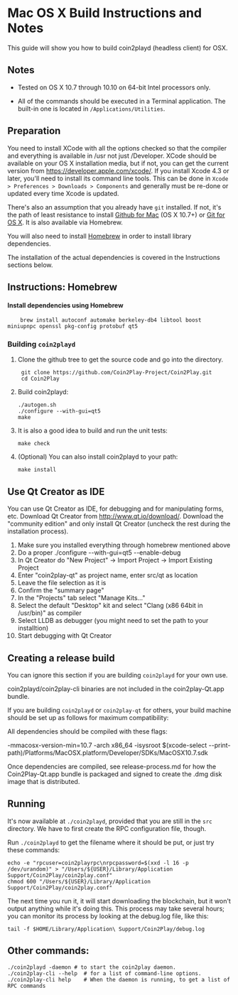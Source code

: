 Mac OS X Build Instructions and Notes
====================================
This guide will show you how to build coin2playd (headless client) for OSX.

Notes
-----

* Tested on OS X 10.7 through 10.10 on 64-bit Intel processors only.

* All of the commands should be executed in a Terminal application. The
built-in one is located in `/Applications/Utilities`.

Preparation
-----------

You need to install XCode with all the options checked so that the compiler
and everything is available in /usr not just /Developer. XCode should be
available on your OS X installation media, but if not, you can get the
current version from https://developer.apple.com/xcode/. If you install
Xcode 4.3 or later, you'll need to install its command line tools. This can
be done in `Xcode > Preferences > Downloads > Components` and generally must
be re-done or updated every time Xcode is updated.

There's also an assumption that you already have `git` installed. If
not, it's the path of least resistance to install [Github for Mac](https://mac.github.com/)
(OS X 10.7+) or
[Git for OS X](https://code.google.com/p/git-osx-installer/). It is also
available via Homebrew.

You will also need to install [Homebrew](http://brew.sh) in order to install library
dependencies.

The installation of the actual dependencies is covered in the Instructions
sections below.

Instructions: Homebrew
----------------------

#### Install dependencies using Homebrew

        brew install autoconf automake berkeley-db4 libtool boost miniupnpc openssl pkg-config protobuf qt5

### Building `coin2playd`

1. Clone the github tree to get the source code and go into the directory.

        git clone https://github.com/Coin2Play-Project/Coin2Play.git
        cd Coin2Play

2.  Build coin2playd:

        ./autogen.sh
        ./configure --with-gui=qt5
        make

3.  It is also a good idea to build and run the unit tests:

        make check

4.  (Optional) You can also install coin2playd to your path:

        make install

Use Qt Creator as IDE
------------------------
You can use Qt Creator as IDE, for debugging and for manipulating forms, etc.
Download Qt Creator from http://www.qt.io/download/. Download the "community edition" and only install Qt Creator (uncheck the rest during the installation process).

1. Make sure you installed everything through homebrew mentioned above
2. Do a proper ./configure --with-gui=qt5 --enable-debug
3. In Qt Creator do "New Project" -> Import Project -> Import Existing Project
4. Enter "coin2play-qt" as project name, enter src/qt as location
5. Leave the file selection as it is
6. Confirm the "summary page"
7. In the "Projects" tab select "Manage Kits..."
8. Select the default "Desktop" kit and select "Clang (x86 64bit in /usr/bin)" as compiler
9. Select LLDB as debugger (you might need to set the path to your installtion)
10. Start debugging with Qt Creator

Creating a release build
------------------------
You can ignore this section if you are building `coin2playd` for your own use.

coin2playd/coin2play-cli binaries are not included in the coin2play-Qt.app bundle.

If you are building `coin2playd` or `coin2play-qt` for others, your build machine should be set up
as follows for maximum compatibility:

All dependencies should be compiled with these flags:

 -mmacosx-version-min=10.7
 -arch x86_64
 -isysroot $(xcode-select --print-path)/Platforms/MacOSX.platform/Developer/SDKs/MacOSX10.7.sdk

Once dependencies are compiled, see release-process.md for how the Coin2Play-Qt.app
bundle is packaged and signed to create the .dmg disk image that is distributed.

Running
-------

It's now available at `./coin2playd`, provided that you are still in the `src`
directory. We have to first create the RPC configuration file, though.

Run `./coin2playd` to get the filename where it should be put, or just try these
commands:

    echo -e "rpcuser=coin2playrpc\nrpcpassword=$(xxd -l 16 -p /dev/urandom)" > "/Users/${USER}/Library/Application Support/Coin2Play/coin2play.conf"
    chmod 600 "/Users/${USER}/Library/Application Support/Coin2Play/coin2play.conf"

The next time you run it, it will start downloading the blockchain, but it won't
output anything while it's doing this. This process may take several hours;
you can monitor its process by looking at the debug.log file, like this:

    tail -f $HOME/Library/Application\ Support/Coin2Play/debug.log

Other commands:
-------

    ./coin2playd -daemon # to start the coin2play daemon.
    ./coin2play-cli --help  # for a list of command-line options.
    ./coin2play-cli help    # When the daemon is running, to get a list of RPC commands
